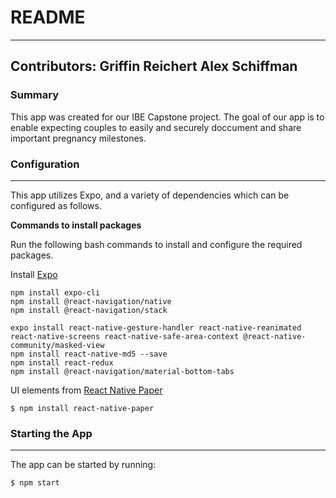 # README #
---
**Contributors**:
Griffin Reichert
Alex Schiffman
---

### Summary ###

This app was created for our IBE Capstone project. The goal of our app is to enable expecting couples to easily and securely doccument and share important pregnancy milestones. 

### Configuration ###
---
This app utilizes Expo, and a variety of dependencies which can be configured as follows.

**Commands to install packages**

Run the following bash commands to install and configure the required packages.

Install [Expo](https://docs.expo.io/get-started/installation/)
```
npm install expo-cli
npm install @react-navigation/native
npm install @react-navigation/stack

expo install react-native-gesture-handler react-native-reanimated react-native-screens react-native-safe-area-context @react-native-community/masked-view
npm install react-native-md5 --save
npm install react-redux
npm install @react-navigation/material-bottom-tabs
```
UI elements from [React Native Paper](https://callstack.github.io/react-native-paper/getting-started.html)
```
$ npm install react-native-paper
```

### Starting the App ###
---
The app can be started by running:
```
$ npm start
```

